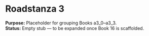 # Roadstanza 3  
**Purpose:** Placeholder for grouping Books a3_0–a3_3.  
**Status:** Empty stub — to be expanded once Book 16 is scaffolded.  
